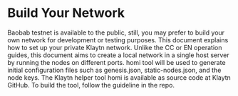 # Build Your Network
Baobab testnet is available to the public, still, you may prefer to build your own network for development or testing purposes. This document explains how to set up your private Klaytn network. Unlike the CC or EN operation guides, this document aims to create a local network in a single host server by running the nodes on different ports. homi tool will be used to generate initial configuration files such as genesis.json, static-nodes.json, and the node keys. The Klaytn helper tool homi is available as source code at Klaytn GitHub. To build the tool, follow the guideline in the repo.
